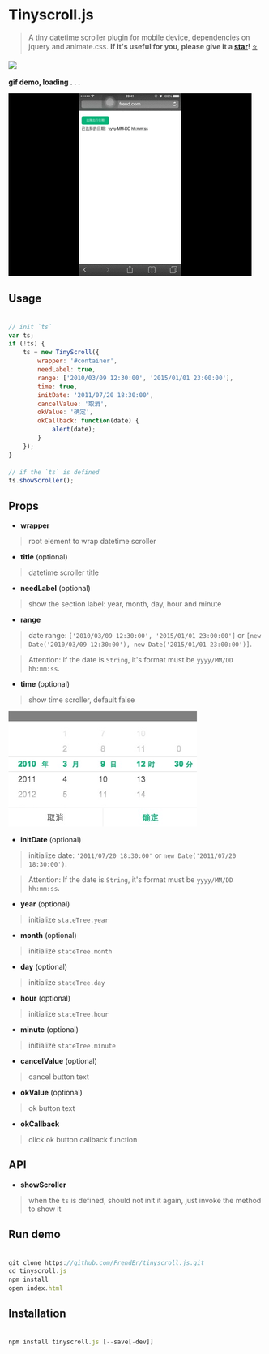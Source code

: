 # Tinyscroll.js  

> A tiny datetime scroller plugin for mobile device, dependencies on jquery and animate.css. **If it's useful for you, please give it a [star](https://github.com/FrendEr/tinyscroll.js)!** [:star:](https://github.com/FrendEr/tinyscroll.js)

<a href="https://www.npmjs.com/package/tinyscroll.js">
    <img src="https://img.shields.io/npm/dm/tinyscroll.js.svg">
</a>


**gif demo, loading . . .**

![demo](./demo.gif)

## Usage

```js

// init `ts`
var ts;
if (!ts) {
    ts = new TinyScroll({
        wrapper: '#container',
        needLabel: true,
        range: ['2010/03/09 12:30:00', '2015/01/01 23:00:00'],
        time: true,
        initDate: '2011/07/20 18:30:00',
        cancelValue: '取消',
        okValue: '确定',
        okCallback: function(date) {
            alert(date);
        }
    });
}

// if the `ts` is defined
ts.showScroller();

```

## Props

- **wrapper**

> root element to wrap datetime scroller

- **title** (optional)

> datetime scroller title

- **needLabel** (optional)

> show the section label: year, month, day, hour and minute

- **range**

> date range: `['2010/03/09 12:30:00', '2015/01/01 23:00:00']` or `[new Date('2010/03/09 12:30:00'), new Date('2015/01/01 23:00:00')]`.

> Attention: If the date is `String`, it's format must be `yyyy/MM/DD hh:mm:ss`.

- **time** (optional)

> show time scroller, default false

![demo](./demo.png)

- **initDate** (optional)

> initialize date: `'2011/07/20 18:30:00'` or `new Date('2011/07/20 18:30:00')`.

> Attention: If the date is `String`, it's format must be `yyyy/MM/DD hh:mm:ss`.

- **year** (optional)

> initialize `stateTree.year`

- **month** (optional)

> initialize `stateTree.month`

- **day** (optional)

> initialize `stateTree.day`

- **hour** (optional)

> initialize `stateTree.hour`

- **minute** (optional)

> initialize `stateTree.minute`

- **cancelValue** (optional)

> cancel button text

- **okValue** (optional)

> ok button text

- **okCallback**

> click ok button callback function

## API

- **showScroller**

> when the `ts` is defined, should not init it again, just invoke the method to show it

## Run demo

```js

git clone https://github.com/FrendEr/tinyscroll.js.git
cd tinyscroll.js
npm install
open index.html

```

## Installation

```js

npm install tinyscroll.js [--save[-dev]]

```
